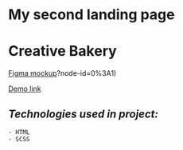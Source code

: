 # My second landing page

# Creative Bakery
[Figma mockup](https://www.figma.com/file/7qwsWggv9BAxMi2VPhBuPr/Air-(formerly-Dia))?node-id=0%3A1)


[Demo link](https://nosovandriy.github.io/layout_dia)

## *Technologies used in project:*
```
- HTML
- SCSS

```